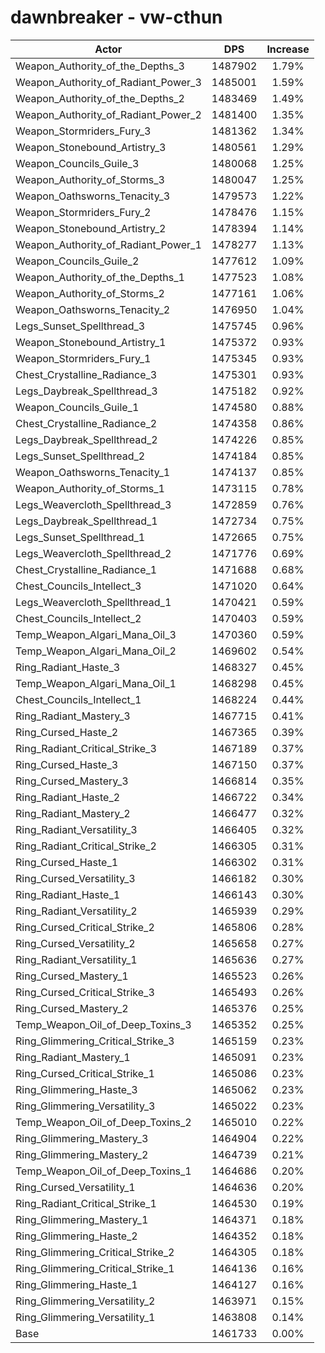 # dawnbreaker - vw-cthun
| Actor | DPS | Increase |
|---|:---:|:---:|
|Weapon_Authority_of_the_Depths_3|1487902|1.79%|
|Weapon_Authority_of_Radiant_Power_3|1485001|1.59%|
|Weapon_Authority_of_the_Depths_2|1483469|1.49%|
|Weapon_Authority_of_Radiant_Power_2|1481400|1.35%|
|Weapon_Stormriders_Fury_3|1481362|1.34%|
|Weapon_Stonebound_Artistry_3|1480561|1.29%|
|Weapon_Councils_Guile_3|1480068|1.25%|
|Weapon_Authority_of_Storms_3|1480047|1.25%|
|Weapon_Oathsworns_Tenacity_3|1479573|1.22%|
|Weapon_Stormriders_Fury_2|1478476|1.15%|
|Weapon_Stonebound_Artistry_2|1478394|1.14%|
|Weapon_Authority_of_Radiant_Power_1|1478277|1.13%|
|Weapon_Councils_Guile_2|1477612|1.09%|
|Weapon_Authority_of_the_Depths_1|1477523|1.08%|
|Weapon_Authority_of_Storms_2|1477161|1.06%|
|Weapon_Oathsworns_Tenacity_2|1476950|1.04%|
|Legs_Sunset_Spellthread_3|1475745|0.96%|
|Weapon_Stonebound_Artistry_1|1475372|0.93%|
|Weapon_Stormriders_Fury_1|1475345|0.93%|
|Chest_Crystalline_Radiance_3|1475301|0.93%|
|Legs_Daybreak_Spellthread_3|1475182|0.92%|
|Weapon_Councils_Guile_1|1474580|0.88%|
|Chest_Crystalline_Radiance_2|1474358|0.86%|
|Legs_Daybreak_Spellthread_2|1474226|0.85%|
|Legs_Sunset_Spellthread_2|1474184|0.85%|
|Weapon_Oathsworns_Tenacity_1|1474137|0.85%|
|Weapon_Authority_of_Storms_1|1473115|0.78%|
|Legs_Weavercloth_Spellthread_3|1472859|0.76%|
|Legs_Daybreak_Spellthread_1|1472734|0.75%|
|Legs_Sunset_Spellthread_1|1472665|0.75%|
|Legs_Weavercloth_Spellthread_2|1471776|0.69%|
|Chest_Crystalline_Radiance_1|1471688|0.68%|
|Chest_Councils_Intellect_3|1471020|0.64%|
|Legs_Weavercloth_Spellthread_1|1470421|0.59%|
|Chest_Councils_Intellect_2|1470403|0.59%|
|Temp_Weapon_Algari_Mana_Oil_3|1470360|0.59%|
|Temp_Weapon_Algari_Mana_Oil_2|1469602|0.54%|
|Ring_Radiant_Haste_3|1468327|0.45%|
|Temp_Weapon_Algari_Mana_Oil_1|1468298|0.45%|
|Chest_Councils_Intellect_1|1468224|0.44%|
|Ring_Radiant_Mastery_3|1467715|0.41%|
|Ring_Cursed_Haste_2|1467365|0.39%|
|Ring_Radiant_Critical_Strike_3|1467189|0.37%|
|Ring_Cursed_Haste_3|1467150|0.37%|
|Ring_Cursed_Mastery_3|1466814|0.35%|
|Ring_Radiant_Haste_2|1466722|0.34%|
|Ring_Radiant_Mastery_2|1466477|0.32%|
|Ring_Radiant_Versatility_3|1466405|0.32%|
|Ring_Radiant_Critical_Strike_2|1466305|0.31%|
|Ring_Cursed_Haste_1|1466302|0.31%|
|Ring_Cursed_Versatility_3|1466182|0.30%|
|Ring_Radiant_Haste_1|1466143|0.30%|
|Ring_Radiant_Versatility_2|1465939|0.29%|
|Ring_Cursed_Critical_Strike_2|1465806|0.28%|
|Ring_Cursed_Versatility_2|1465658|0.27%|
|Ring_Radiant_Versatility_1|1465636|0.27%|
|Ring_Cursed_Mastery_1|1465523|0.26%|
|Ring_Cursed_Critical_Strike_3|1465493|0.26%|
|Ring_Cursed_Mastery_2|1465376|0.25%|
|Temp_Weapon_Oil_of_Deep_Toxins_3|1465352|0.25%|
|Ring_Glimmering_Critical_Strike_3|1465159|0.23%|
|Ring_Radiant_Mastery_1|1465091|0.23%|
|Ring_Cursed_Critical_Strike_1|1465086|0.23%|
|Ring_Glimmering_Haste_3|1465062|0.23%|
|Ring_Glimmering_Versatility_3|1465022|0.23%|
|Temp_Weapon_Oil_of_Deep_Toxins_2|1465010|0.22%|
|Ring_Glimmering_Mastery_3|1464904|0.22%|
|Ring_Glimmering_Mastery_2|1464739|0.21%|
|Temp_Weapon_Oil_of_Deep_Toxins_1|1464686|0.20%|
|Ring_Cursed_Versatility_1|1464636|0.20%|
|Ring_Radiant_Critical_Strike_1|1464530|0.19%|
|Ring_Glimmering_Mastery_1|1464371|0.18%|
|Ring_Glimmering_Haste_2|1464352|0.18%|
|Ring_Glimmering_Critical_Strike_2|1464305|0.18%|
|Ring_Glimmering_Critical_Strike_1|1464136|0.16%|
|Ring_Glimmering_Haste_1|1464127|0.16%|
|Ring_Glimmering_Versatility_2|1463971|0.15%|
|Ring_Glimmering_Versatility_1|1463808|0.14%|
|Base|1461733|0.00%|
